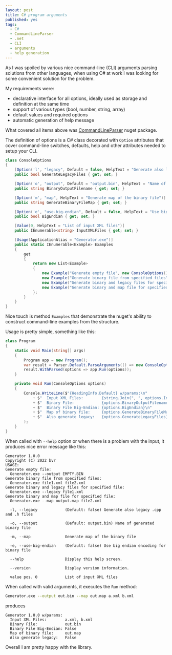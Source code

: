 ```yaml
---
layout: post
title: C# program arguments
published: yes
tags:
  - C#
  - CommandLineParser
  - .net
  - CLI
  - arguments
  - help generation
---
```

As I was spoiled by various nice command-line (CLI) arguments parsing solutions from other languages, when using C# at work I was looking for some convenient solution for the problem. 

My requirements were:

 - declarative interface for all options, ideally used as storage and definition at the same time
 - support of various types (bool, number, string, array)
 - default values and required options
 - automatic generation of help message

What covered all items above was [CommandLineParser][1] nuget package. 

The definition of options is a C# class decorated with `Option` attributes that cover command-line switches, defaults, help and other attributes needed to setup your CLI.

```c#
class ConsoleOptions
{
    [Option('l', "legacy", Default = false, HelpText = "Generate also legacy .cpp and .h files")]
    public bool GenerateLegacyFiles { get; set; }

    [Option('o', "output", Default = "output.bin", HelpText = "Name of generated binary file")]
    public string BinaryOutputFilename { get; set; }

    [Option('m', "map", HelpText = "Generate map of the binary file")]
    public string GenerateBinaryFileMap { get; set; }

    [Option('e', "use-big-endian", Default = false, HelpText = "Use big endian encoding for binary file")]
    public bool BigEndian { get; set; }

    [Value(0, HelpText = "List of input XML files")]
    public IEnumerable<string> InputXMLFiles { get; set; }

    [Usage(ApplicationAlias = "Generator.exe")]
    public static IEnumerable<Example> Examples
    {
        get
        {
            return new List<Example>
            {
                new Example("Generate empty file", new ConsoleOptions() { BinaryOutputFilename = "EMPTY.BIN" }),
                new Example("Generate binary file from specified files", new ConsoleOptions() { InputXMLFiles = new List<string>() { "file1.xml", "file2.xml" } }),
                new Example("Generate binary and legacy files for specified file", new ConsoleOptions() { GenerateLegacyFiles = true, InputXMLFiles = new List<string>() { "file1.xml" } }),
                new Example("Generate binary and map file for specified file", new ConsoleOptions() { GenerateBinaryFileMap = "output.map", InputXMLFiles = new List<string>() { "file2.xml" } }),
            };
        }
    }
}
```

Nice touch is method `Examples` that demonstrate the nuget's ability to construct command-line examples from the structure.

Usage is pretty simple, something like this:

```c#
class Program
{
    static void Main(string[] args)
    {
        Program app = new Program();
        var result = Parser.Default.ParseArguments(() => new ConsoleOptions(), args);
        result.WithParsed(options => app.Run(options));
    }

    private void Run(ConsoleOptions options)
    {
        Console.WriteLine($"{HeadingInfo.Default} w/params:\n"
            + $"  Input XML Files:        {string.Join(", ", options.InputXMLFiles)}\n"
            + $"  Binary File:            {options.BinaryOutputFilename}\n"
            + $"  Binary File Big-Endian: {options.BigEndian}\n"
            + $"  Map of binary file:     {options.GenerateBinaryFileMap}\n"
            + $"  Also generate legacy:   {options.GenerateLegacyFiles}"
        );
    }
}
```

When called with `--help` option or when there is a problem with the input, it produces nice error message like this:

```
Generator 1.0.0
Copyright (C) 2022 bvr
USAGE:
Generate empty file:
  Generator.exe --output EMPTY.BIN
Generate binary file from specified files:
  Generator.exe file1.xml file2.xml
Generate binary and legacy files for specified file:
  Generator.exe --legacy file1.xml
Generate binary and map file for specified file:
  Generator.exe --map output.map file2.xml

  -l, --legacy            (Default: false) Generate also legacy .cpp and .h files

  -o, --output            (Default: output.bin) Name of generated binary file

  -m, --map               Generate map of the binary file

  -e, --use-big-endian    (Default: false) Use big endian encoding for binary file

  --help                  Display this help screen.

  --version               Display version information.

  value pos. 0            List of input XML files
```

When called with valid arguments, it executes the `Run` method:

```sh
Generator.exe --output out.bin --map out.map a.xml b.xml
```

produces

```
Generator 1.0.0 w/params:
  Input XML Files:        a.xml, b.xml
  Binary File:            out.bin
  Binary File Big-Endian: False
  Map of binary file:     out.map
  Also generate legacy:   False
```

Overall I am pretty happy with the library.

[1]: https://github.com/commandlineparser/commandline
